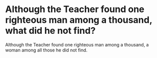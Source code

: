 # Although the Teacher found one righteous man among a thousand, what did he not find?

Although the Teacher found one righteous man among a thousand, a woman among all those he did not find.
